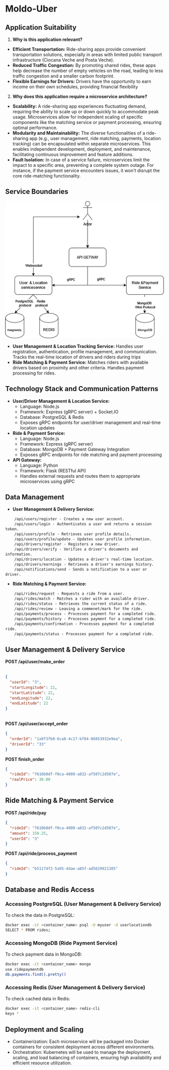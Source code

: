 # Moldo-Uber
## Application Suitability
1. **Why is this application relevant?**
* **Efficient Transportation:** Ride-sharing apps provide convenient transportation solutions, especially in areas with limited public transport infrastructure (Ciocana Veche and Posta Veche).
* **Reduced Traffic Congestion:** By promoting shared rides, these apps help decrease the number of empty vehicles on the road, leading to less traffic congestion and a smaller carbon footprint.
* **Flexible Earnings for Drivers:**  Drivers have the opportunity to earn income on their own schedules, providing financial flexibility

2. **Why does this application require a microservice architecture?**
* **Scalability:** A ride-sharing app experiences fluctuating demand, requiring the ability to scale up or down quickly to accommodate peak usage. Microservices allow for independent scaling of specific components like the matching service or payment processing, ensuring optimal performance.
* **Modularity and Maintainability:** The diverse functionalities of a ride-sharing app (e.g., user management, ride matching, payments, location tracking) can be encapsulated within separate microservices. This enables independent development, deployment, and maintenance, facilitating continuous improvement and feature additions.
* **Fault Isolation:** In case of a service failure, microservices limit the impact to a specific area, preventing a complete system outage. For instance, if the payment service encounters issues, it won't disrupt the core ride-matching functionality.

## Service Boundaries
![Scheme](./images/scheme.png)

* **User Management & Location Tracking Service:** Handles user registration, authentication, profile management, and communication. Tracks the real-time location of drivers and riders during trips
* **Ride Matching & Payment Service:**  Matches riders with available drivers based on proximity and other criteria. Handles payment processing for rides.

## Technology Stack and Communication Patterns

* **User/Driver Management & Location Service:**
    * Language: Node.js
    * Framework: Express (gRPC server) + Socket.IO
    * Database: PostgreSQL & Redis
    * Exposes gRPC endpoints for user/driver management and real-time location updates
* **Ride & Payment Service:**
    * Language: Node.js
    * Framework: Express (gRPC server)
    * Database: MongoDB + Payment Gateway Integration
    * Exposes gRPC endpoints for ride matching and payment processing
* **API Gateway:**
    * Language: Python
    * Framework: Flask (RESTful API)
    * Handles external requests and routes them to appropriate microservices using gRPC

## Data Management
* **User Management & Delivery Service:**
```
    /api/users/register - Creates a new user account.
    /api/users/login - Authenticates a user and returns a session token.
    /api/users/profile - Retrieves user profile details.
    /api/users/profile/update - Updates user profile information.
    /api/drivers/register - Registers a new driver.
    /api/drivers/verify - Verifies a driver's documents and information.
    /api/drivers/location - Updates a driver's real-time location.
    /api/drivers/earnings - Retrieves a driver's earnings history.
    /api/notifications/send - Sends a notification to a user or driver.
```

* **Ride Matching & Payment Service:**

```
    /api/rides/request - Requests a ride from a user.
    /api/rides/match - Matches a rider with an available driver.
    /api/rides/status - Retrieves the current status of a ride.
    /api/rides/review - Leaving a commenet/mark for the ride.
    /api/payments/process - Processes payment for a completed ride.
    /api/payments/history - Processes payment for a completed ride.
    /api/payments/confirmation - Processes payment for a completed ride.
    /api/payments/status - Processes payment for a completed ride.
```
## User Management & Delivery Service

**POST /api/user/make_order**

```json

{
  "userId": "3",
  "startLongitude": 22,
  "startLatitude": 22,
  "endLongitude": 22,
  "endLatitude": 22
}



```


**POST /api/user/accept_order**

```json
{
  "orderId": "1a9f3fb0-6ca8-4c17-bf84-06853932e9ea",
  "driverId": "33"
}

```

**POST finish_order**

```json
{
  "rideId": "7610b0df-f0ca-4009-a832-af507c2d507e",
  "realPrice": 30.00
}

```
## Ride Matching & Payment Service

**POST /api/ride/pay**

```json
{
  "rideId": "7610b0df-f0ca-4009-a832-af507c2d507e",
  "amount": 150.25,
  "userId": "3"
}

```

**POST /api/ride/process_payment**

```json
{
  "rideId": "b51174f2-5a95-4dae-a85f-ad5629921385"
}


```

## Database and Redis Access

### Accessing PostgreSQL (User Management & Delivery Service)
To check the data in PostgreSQL:
```bash
docker exec -it <container_name> psql -U myuser -d userlocationdb
SELECT * FROM rides;
```

### Accessing MongoDB (Ride Payment Service)
To check payment data in MongoDB:
```bash
docker exec -it <container_name> mongo
use ridepaymentdb
db.payments.find().pretty()
```

### Accessing Redis (User Management & Delivery Service)
To check cached data in Redis:
```bash
docker exec -it <container_name> redis-cli
keys *
```

## Deployment and Scaling

* Containerization: Each microservice will be packaged into Docker containers for consistent deployment across different environments.
* Orchestration: Kubernetes will be used to manage the deployment, scaling, and load balancing of containers, ensuring high availability and efficient resource utilization.
